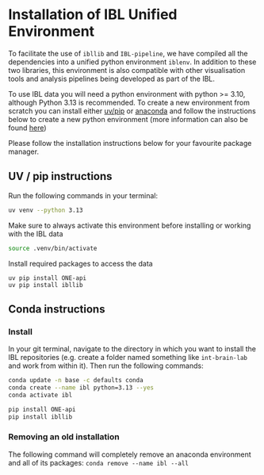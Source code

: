 # Installation of IBL Unified Environment
To facilitate the use of `ibllib` and `IBL-pipeline`, we have compiled all the dependencies into a unified python 
environment `iblenv`. In addition to these two libraries, this environment is also compatible with other visualisation 
tools and analysis pipelines being developed as part of the IBL. 

To use IBL data you will need a python environment with python >= 3.10, although Python 3.13 is recommended. 
To create a new environment from scratch you can install either [uv/pip](https://docs.astral.sh/uv/) or [anaconda](https://www.anaconda.com/products/distribution#download-section) and follow the instructions below to create a new python environment (more information can also be found [here](https://docs.conda.io/projects/conda/en/latest/user-guide/tasks/manage-environments.html))

Please follow the installation instructions below for your favourite package manager.

## UV / pip instructions

Run the following commands in your terminal: 

```bash
uv venv --python 3.13
```
Make sure to always activate this environment before installing or working with the IBL data
```bash
source .venv/bin/activate
```

Install required packages to access the data
```shell
uv pip install ONE-api
uv pip install ibllib
```

## Conda instructions

### Install

In your git terminal, navigate to the directory in which you want to install the IBL repositories (e.g. create a folder named 
something like `int-brain-lab` and work from within it). Then run the following commands:

```bash
conda update -n base -c defaults conda
conda create --name ibl python=3.13 --yes
conda activate ibl

pip install ONE-api
pip install ibllib
```

### Removing an old installation
The following command will completely remove an anaconda environment and all of its packages: `conda remove --name ibl --all`
